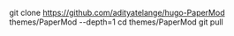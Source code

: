 git clone https://github.com/adityatelange/hugo-PaperMod themes/PaperMod --depth=1
cd themes/PaperMod
git pull
